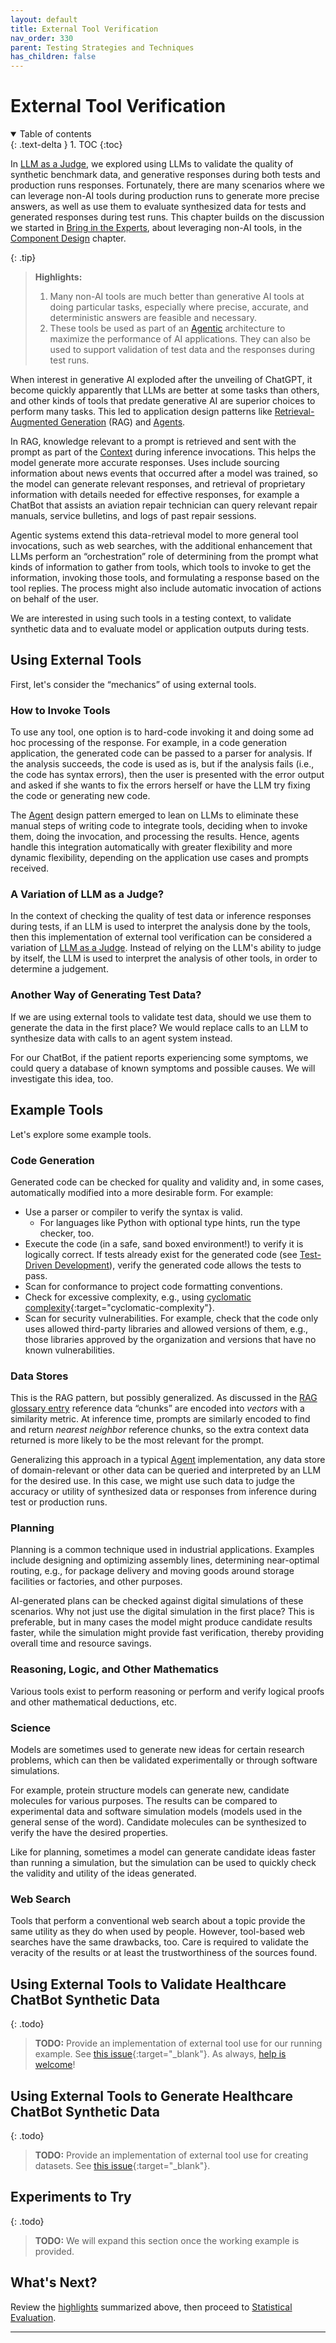 ```yaml
---
layout: default
title: External Tool Verification
nav_order: 330
parent: Testing Strategies and Techniques
has_children: false
---
```


# External Tool Verification

<details open markdown="block">
  <summary>
    Table of contents
  </summary>
  {: .text-delta }
1. TOC
{:toc}
</details>

In [LLM as a Judge]({{site.baseurl}}/testing-strategies/llm-as-a-judge/), we explored using LLMs to validate the quality of synthetic benchmark data, and generative responses during both tests and production runs responses. Fortunately, there are many scenarios where we can leverage non-AI tools during production runs to generate more precise answers, as well as use them to evaluate synthesized data for tests and generated responses during test runs. This chapter builds on the discussion we started in [Bring in the Experts]({{site.baseurl}}/arch-design/component-design/#bring-in-the-experts-ie-other-services), about leveraging non-AI tools, in the [Component Design]({{site.baseurl}}/arch-design/component-design/) chapter.

<a id="highlights"></a>

{: .tip}
> **Highlights:**
>
> 1. Many non-AI tools are much better than generative AI tools at doing particular tasks, especially where precise, accurate, and deterministic answers are feasible and necessary.
> 2. These tools be used as part of an [Agentic]({{site.glossaryurl}}/#agent) architecture to maximize the performance of AI applications. They can also be used to support validation of test data and the responses during test runs.

When interest in generative AI exploded after the unveiling of ChatGPT, it become quickly apparently that LLMs are better at some tasks than others, and other kinds of tools that predate generative AI are superior choices to perform many tasks. This led to application design patterns like [Retrieval-Augmented Generation]({{site.glossaryurl}}/#retrieval-augmented-generation) (RAG) and [Agents]({{site.glossaryurl}}/#agent). 

In RAG, knowledge relevant to a prompt is retrieved and sent with the prompt as part of the [Context]({{site.glossaryurl}}/#context) during inference invocations. This helps the model generate more accurate responses. Uses include sourcing information about news events that occurred after a model was trained, so the model can generate relevant responses, and retrieval of proprietary information with details needed for effective responses, for example a ChatBot that assists an aviation repair technician can query relevant repair manuals, service bulletins, and logs of past repair sessions.

Agentic systems extend this data-retrieval model to more general tool invocations, such as web searches, with the additional enhancement that LLMs perform an &ldquo;orchestration&rdquo; role of determining from the prompt what kinds of information to gather from tools, which tools to invoke to get the information, invoking those tools, and formulating a response based on the tool replies. The process might also include automatic invocation of actions on behalf of the user.

We are interested in using such tools in a testing context, to validate synthetic data and to evaluate model or application outputs during tests.

## Using External Tools

First, let's consider the &ldquo;mechanics&rdquo; of using external tools.

### How to Invoke Tools

To use any tool, one option is to hard-code invoking it and doing some ad hoc processing of the response. For example, in a code generation application, the generated code can be passed to a parser for analysis. If the analysis succeeds, the code is used as is, but if the analysis fails (i.e., the code has syntax errors), then the user is presented with the error output and asked if she wants to fix the errors herself or have the LLM try fixing the code or generating new code.

The [Agent]({{site.glossaryurl}}/#agent) design pattern emerged to lean on LLMs to eliminate these manual steps of writing code to integrate tools, deciding when to invoke them, doing the invocation, and processing the results. Hence, agents handle this integration automatically with greater flexibility and more dynamic flexibility, depending on the application use cases and prompts received. 

### A Variation of LLM as a Judge?

In the context of checking the quality of test data or inference responses during tests, if an LLM is used to interpret the analysis done by the tools, then this implementation of external tool verification can be considered a variation of [LLM as a Judge]({{site.baseurl}}/testing-strategies/llm-as-a-judge/). Instead of relying on the LLM's ability to judge by itself, the LLM is used to interpret the analysis of other tools, in order to determine a judgement.

### Another Way of Generating Test Data?

If we are using external tools to validate test data, should we use them to generate the data in the first place? We would replace calls to an LLM to synthesize data with calls to an agent system instead.

For our ChatBot, if the patient reports experiencing some symptoms, we could query a database of known symptoms and possible causes. We will investigate this idea, too.

## Example Tools

Let's explore some example tools.

### Code Generation

Generated code can be checked for quality and validity and, in some cases, automatically modified into a more desirable form. For example:

* Use a parser or compiler to verify the syntax is valid.
  * For languages like Python with optional type hints, run the type checker, too.
* Execute the code (in a safe, sand boxed environment!) to verify it is logically correct. If tests already exist for the generated code (see [Test-Driven Development]({{site.glossaryurl}}/#test-driven-development)), verify the generated code allows the tests to pass.
* Scan for conformance to project code formatting conventions.
* Check for excessive complexity, e.g., using [cyclomatic complexity](https://en.wikipedia.org/wiki/Cyclomatic_complexity){:target="cyclomatic-complexity"}.
* Scan for security vulnerabilities. For example, check that the code only uses allowed third-party libraries and allowed versions of them, e.g., those libraries approved by the organization and versions that have no known vulnerabilities.

### Data Stores

This is the RAG pattern, but possibly generalized. As discussed in the [RAG glossary entry]({{site.glossaryurl}}/#retrieval-augmented-generation) reference data &ldquo;chunks&rdquo; are encoded into _vectors_ with a similarity metric. At inference time, prompts are similarly encoded to find and return _nearest neighbor_ reference chunks, so the extra context data returned is more likely to be the most relevant for the prompt.

Generalizing this approach in a typical [Agent]({{site.glossaryurl}}/#agent) implementation, any data store of domain-relevant or other data can be queried and interpreted by an LLM for the desired use. In this case, we might use such data to judge the accuracy or utility of synthesized data or responses from inference during test or production runs.

### Planning

Planning is a common technique used in industrial applications. Examples include designing and optimizing assembly lines, determining near-optimal routing, e.g., for package delivery and moving goods around storage facilities or factories, and other purposes.

AI-generated plans can be checked against digital simulations of these scenarios. Why not just use the digital simulation in the first place? This is preferable, but in many cases the model might produce candidate results faster, while the simulation might provide fast verification, thereby providing overall time and resource savings.

### Reasoning, Logic, and Other Mathematics

Various tools exist to perform reasoning or perform and verify logical proofs and other mathematical deductions, etc.

### Science

Models are sometimes used to generate new ideas for certain research problems, which can then be validated experimentally or through software simulations.

For example, protein structure models can generate new, candidate molecules for various purposes. The results can be compared to experimental data and software simulation models (models used in the general sense of the word). Candidate molecules can be synthesized to verify the have the desired properties.

Like for planning, sometimes a model can generate candidate ideas faster than running a simulation, but the simulation can be used to quickly check the validity and utility of the ideas generated.

### Web Search

Tools that perform a conventional web search about a topic provide the same utility as they do when used by people. However, tool-based web searches have the same drawbacks, too. Care is required to validate the veracity of the results or at least the trustworthiness of the sources found. 

## Using External Tools to Validate Healthcare ChatBot Synthetic Data

{: .todo}
> **TODO:** Provide an implementation of external tool use for our running example. See [this issue](https://github.com/The-AI-Alliance/ai-application-testing/issues/24){:target="_blank"}. As always, [help is welcome]({{site.baseurl}}/contributing)!

## Using External Tools to Generate Healthcare ChatBot Synthetic Data

{: .todo}
> **TODO:** Provide an implementation of external tool use for creating datasets. See [this issue](https://github.com/The-AI-Alliance/ai-application-testing/issues/30){:target="_blank"}.

## Experiments to Try

{: .todo}
> **TODO:** We will expand this section once the working example is provided.

## What's Next?

Review the [highlights](#highlights) summarized above, then proceed to [Statistical Evaluation]({{site.baseurl}}/testing-strategies/statistical-tests/).

---
